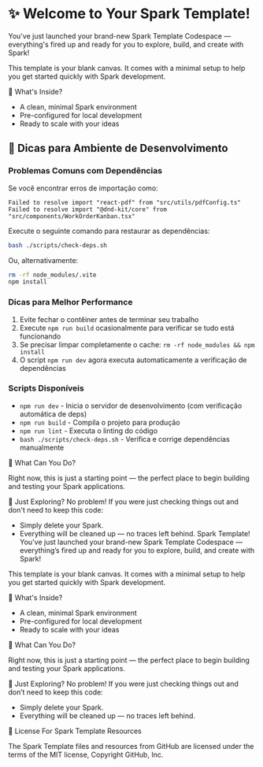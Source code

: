 # ✨ Welcome to Your Spark Template!
You've just launched your brand-new Spark Template Codespace — everything's fired up and ready for you to explore, build, and create with Spark!

This template is your blank canvas. It comes with a minimal setup to help you get started quickly with Spark development.

🚀 What's Inside?
- A clean, minimal Spark environment
- Pre-configured for local development
- Ready to scale with your ideas

## 🔧 Dicas para Ambiente de Desenvolvimento

### Problemas Comuns com Dependências

Se você encontrar erros de importação como:
```
Failed to resolve import "react-pdf" from "src/utils/pdfConfig.ts"
Failed to resolve import "@dnd-kit/core" from "src/components/WorkOrderKanban.tsx"
```

Execute o seguinte comando para restaurar as dependências:

```bash
bash ./scripts/check-deps.sh
```

Ou, alternativamente:

```bash
rm -rf node_modules/.vite
npm install
```

### Dicas para Melhor Performance

1. Evite fechar o contêiner antes de terminar seu trabalho
2. Execute `npm run build` ocasionalmente para verificar se tudo está funcionando
3. Se precisar limpar completamente o cache: `rm -rf node_modules && npm install`
4. O script `npm run dev` agora executa automaticamente a verificação de dependências

### Scripts Disponíveis

- `npm run dev` - Inicia o servidor de desenvolvimento (com verificação automática de deps)
- `npm run build` - Compila o projeto para produção
- `npm run lint` - Executa o linting do código
- `bash ./scripts/check-deps.sh` - Verifica e corrige dependências manualmente
  
🧠 What Can You Do?

Right now, this is just a starting point — the perfect place to begin building and testing your Spark applications.

🧹 Just Exploring?
No problem! If you were just checking things out and don't need to keep this code:

- Simply delete your Spark.
- Everything will be cleaned up — no traces left behind. Spark Template!
You've just launched your brand-new Spark Template Codespace — everything’s fired up and ready for you to explore, build, and create with Spark!

This template is your blank canvas. It comes with a minimal setup to help you get started quickly with Spark development.

🚀 What's Inside?
- A clean, minimal Spark environment
- Pre-configured for local development
- Ready to scale with your ideas
  
🧠 What Can You Do?

Right now, this is just a starting point — the perfect place to begin building and testing your Spark applications.

🧹 Just Exploring?
No problem! If you were just checking things out and don’t need to keep this code:

- Simply delete your Spark.
- Everything will be cleaned up — no traces left behind.

📄 License For Spark Template Resources 

The Spark Template files and resources from GitHub are licensed under the terms of the MIT license, Copyright GitHub, Inc.

